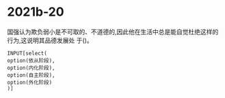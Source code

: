 # 2021b-20
国强认为欺负弱小是不可取的、不道德的,因此他在生活中总是能自觉杜绝这样的行为,这说明其品德发展处
于()。
```meta-bind
INPUT[select(
option(依从阶段),
option(内化阶段),
option(自主阶段),
option(外化阶段)
)]
```